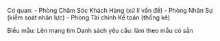 Cơ quan: 
    - Phòng Chăm Sóc Khách Hàng (xử lí vấn đề)
    - Phòng Nhân Sự (kiểm soát nhân lực)
    - Phòng Tài chính Kế toán (thống kê)

Biểu mẫu: Lên mạng tìm
Danh sách yêu cầu: làm theo mẫu có sẵn

